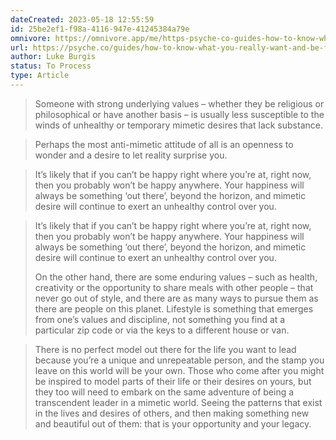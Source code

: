 ```yaml
---
dateCreated: 2023-05-18 12:55:59
id: 25be2ef1-f98a-4116-947e-41245384a79e
omnivore: https://omnivore.app/me/https-psyche-co-guides-how-to-know-what-you-really-want-and-be-f-1882fc48cb0
url: https://psyche.co/guides/how-to-know-what-you-really-want-and-be-free-from-mimetic-desire
author: Luke Burgis
status: To Process
type: Article
---
```



> Someone with strong underlying values – whether they be religious or philosophical or have another basis – is usually less susceptible to the winds of unhealthy or temporary mimetic desires that lack substance. 


> Perhaps the most anti-mimetic attitude of all is an openness to wonder and a desire to let reality surprise you. 


> It’s likely that if you can’t be happy right where you’re at, right now, then you probably won’t be happy anywhere. Your happiness will always be something ‘out there’, beyond the horizon, and mimetic desire will continue to exert an unhealthy control over you. 


> It’s likely that if you can’t be happy right where you’re at, right now, then you probably won’t be happy anywhere. Your happiness will always be something ‘out there’, beyond the horizon, and mimetic desire will continue to exert an unhealthy control over you.
> 
> On the other hand, there are some enduring values – such as health, creativity or the opportunity to share meals with other people – that never go out of style, and there are as many ways to pursue them as there are people on this planet. Lifestyle is something that emerges from one’s values and discipline, not something you find at a particular zip code or via the keys to a different house or van. 


> There is no perfect model out there for the life you want to lead because you’re a unique and unrepeatable person, and the stamp you leave on this world will be your own. Those who come after you might be inspired to model parts of their life or their desires on yours, but they too will need to embark on the same adventure of being a transcendent leader in a mimetic world. Seeing the patterns that exist in the lives and desires of others, and then making something new and beautiful out of them: that is your opportunity and your legacy. 


